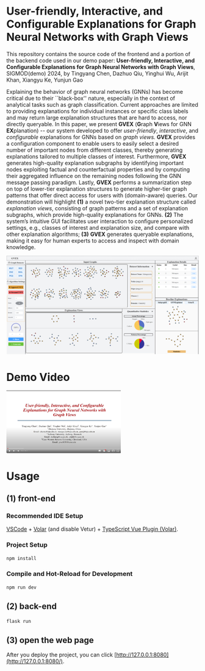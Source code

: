 # User-friendly, Interactive, and Configurable Explanations for Graph Neural Networks with Graph Views

This repository contains the source code of the frontend and a portion of the backend code used in our demo paper: 
**User-friendly, Interactive, and Configurable Explanations for Graph Neural Networks with Graph Views**, SIGMOD(demo) 2024, by Tingyang Chen, Dazhuo Qiu, Yinghui Wu, Arijit Khan, Xiangyu Ke, Yunjun Gao

Explaining the behavior of graph neural networks (GNNs) has become critical due to their ``black-box'' nature, especially in the context of analytical tasks such as graph classification. Current approaches are limited to providing explanations for individual instances or specific class labels and may return large explanation structures that are hard to access, nor directly queryable. In this paper, we present **GVEX** (**G**raph **V**iews for GNN **EX**planation) -- our system developed to offer *user-friendly*, *interactive*, and *configurable* explanations for GNNs based on *graph views.* **GVEX** provides a configuration component to enable users to easily select a desired number of important nodes from different classes, thereby generating explanations tailored to multiple classes of interest. Furthermore, **GVEX** generates high-quality explanation subgraphs by identifying important nodes exploiting factual and counterfactual properties and by computing their aggregated influence on the remaining nodes following the GNN message passing paradigm. Lastly, **GVEX** performs a summarization step on top of lower-tier explanation structures to generate higher-tier graph patterns that offer direct access for users with (domain-aware) queries. Our demonstration will highlight **(1)** a novel two-tier explanation structure called *explanation views*, consisting of graph patterns and a set of explanation subgraphs, which provide high-quality explanations for GNNs. **(2)** The system’s intuitive GUI facilitates user interaction to configure personalized settings, e.g., classes of interest and explanation size, and compare with other explanation algorithms; **(3)** **GVEX** generates queryable explanations, making it easy for human experts to access and inspect with domain knowledge. 

![screenshot](screenshot.png)

# Demo Video

<a href="https://youtu.be/q9d7ldulIuQ" target="_blank"><img alt="GVEX Demo" src="video.png" width="300"/></a>

# Usage

## (1)  front-end

### Recommended IDE Setup

[VSCode](https://code.visualstudio.com/) + [Volar](https://marketplace.visualstudio.com/items?itemName=Vue.volar) (and disable Vetur) + [TypeScript Vue Plugin (Volar)](https://marketplace.visualstudio.com/items?itemName=Vue.vscode-typescript-vue-plugin).

### Project Setup

```sh
npm install
```

### Compile and Hot-Reload for Development

```sh
npm run dev
```

## (2) back-end

```sh
flask run
```

## (3) open the web page

After you deploy the project, you can click [http://127.0.0.1:8080](http://127.0.0.1:8080/).
